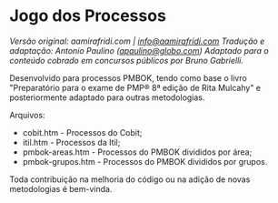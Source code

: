 # Jogo dos Processos 

*Versão original:  aamirafridi.com | info@aamirafridi.com*
*Tradução e adaptação: Antonio Paulino (apaulino@globo.com)*
*Adaptado para o conteúdo cobrado em concursos públicos por Bruno Gabrielli.*

Desenvolvido para processos PMBOK, tendo como base o livro "Preparatório para o exame de PMP® 8ª edição de Rita Mulcahy" e posteriormente adaptado para outras metodologias.

Arquivos:
* cobit.htm - Processos do Cobit;
* itil.htm - Processos da Itil;
* pmbok-areas.htm - Processos do PMBOK divididos por área;
* pmbok-grupos.htm - Processos do PMBOK divididos por grupos.

Toda contribuição na melhoria do código ou na adição de novas metodologias é bem-vinda.
